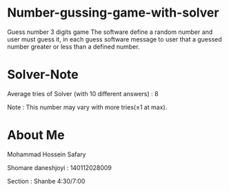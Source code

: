 # Number-gussing-game-with-solver
Guess number 3 digits game The software define a random number and user must guess it, in each guess software message to user that a guessed number greater or less than a defined number.
# Solver-Note
Average tries of Solver (with 10 different answers) : 8

Note : This number may vary with more tries(±1 at max).
# About Me
Mohammad Hossein Safary

Shomare daneshjoyi : 140112028009

Section : Shanbe 4:30/7:00
